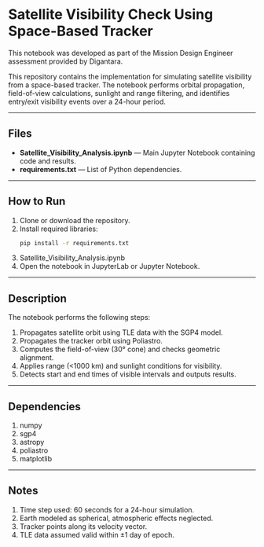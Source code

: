 # Satellite Visibility Check Using Space-Based Tracker

This notebook was developed as part of the Mission Design Engineer assessment provided by Digantara.

This repository contains the implementation for simulating satellite visibility from a space-based tracker. The notebook performs orbital propagation, field-of-view calculations, sunlight and range filtering, and identifies entry/exit visibility events over a 24-hour period.

---

## Files
- **Satellite_Visibility_Analysis.ipynb** — Main Jupyter Notebook containing code and results.  
- **requirements.txt** — List of Python dependencies.

---

## How to Run
1. Clone or download the repository.  
2. Install required libraries:
   ```bash
   pip install -r requirements.txt
3. Satellite_Visibility_Analysis.ipynb
4. Open the notebook in JupyterLab or Jupyter Notebook.

---

## Description 
The notebook performs the following steps:
1. Propagates satellite orbit using TLE data with the SGP4 model.
2. Propagates the tracker orbit using Poliastro.
3. Computes the field-of-view (30° cone) and checks geometric alignment.
4. Applies range (<1000 km) and sunlight conditions for visibility.
5. Detects start and end times of visible intervals and outputs results.

---

## Dependencies 
1. numpy
2. sgp4
3. astropy
4. poliastro
5. matplotlib

---

## Notes
1. Time step used: 60 seconds for a 24-hour simulation.
2. Earth modeled as spherical, atmospheric effects neglected.
3. Tracker points along its velocity vector.
4. TLE data assumed valid within ±1 day of epoch.
